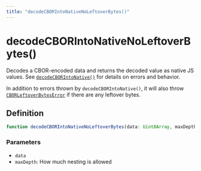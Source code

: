 ```yaml
---
title: "decodeCBORIntoNativeNoLeftoverBytes()"
---
```


# decodeCBORIntoNativeNoLeftoverBytes()

Decodes a CBOR-encoded data and returns the decoded value as native JS values. See [`decodeCBORIntoNative()`](/reference/main/decodeCBORIntoNative) for details on errors and behavior.

In addition to errors thrown by `decodeCBORIntoNative()`, it will also throw [`CBORLeftoverBytesError`](/reference/main/CBORLeftoverBytesError) if there are any leftover bytes.

## Definition

```ts
function decodeCBORIntoNativeNoLeftoverBytes(data: Uint8Array, maxDepth: number): unknown;
```

### Parameters

- `data`
- `maxDepth`: How much nesting is allowed
